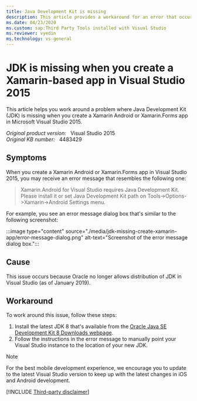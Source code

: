 ```yaml
---
title: Java Development Kit is missing
description: This article provides a workaround for an error that occurs when you create a Xamarin Android or Xamarin.Forms app in Visual Studio 2015.
ms.date: 04/23/2020
ms.custom: sap:Third Party Tools installed with Visual Studio
ms.reviewer: vyedin
ms.technology: vs-general
---
```

# JDK is missing when you create a Xamarin-based app in Visual Studio 2015

This article helps you work around a problem where Java Development Kit (JDK) is missing when you create a Xamarin Android or Xamarin.Forms app in Microsoft Visual Studio 2015.

_Original product version:_ &nbsp; Visual Studio 2015  
_Original KB number:_ &nbsp; 4483429

## Symptoms

When you create a Xamarin Android or Xamarin.Forms app in Visual Studio 2015, you may receive an error message that resembles the following one:

> Xamarin.Android for Visual Studio requires Java Development Kit. Please install it or set Java Development Kit path on Tools->Options->Xamarin->Android Settings menu.

For example, you see an error message dialog box that's similar to the following screenshot:

:::image type="content" source="./media/jdk-missing-create-xamarin-app/error-message-dialog.png" alt-text="Screenshot of the error message dialog box.":::

## Cause

This issue occurs because Oracle no longer allows distribution of JDK in Visual Studio (as of January 2019).

## Workaround

To work around this issue, follow these steps:

1. Install the latest JDK 8 that's available from the [Oracle Java SE Development Kit 8 Downloads webpage](https://www.oracle.com/technetwork/java/javase/downloads/jdk8-downloads-2133151.html).
2. Follow the instructions in the error message to manually point your Visual Studio instance to the location of your new JDK.

> [!NOTE]
> For the best mobile development experience, we encourage you to update to the latest Visual Studio version to keep up with the latest changes in iOS and Android development.  

[!INCLUDE [Third-party disclaimer](../../includes/third-party-disclaimer.md)]
